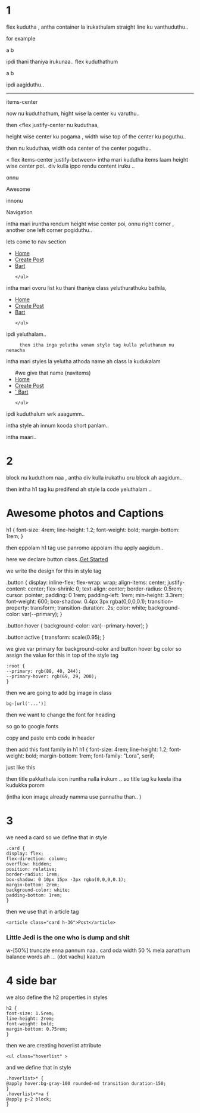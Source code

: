 # 1

flex kudutha , antha container la irukathulam straight line ku vanthuduthu.. 

for example 

a
b

ipdi thani thaniya irukunaa.. flex kuduthathum

a b 

ipdi aagiduthu.. 

------------------------------------------------------------------------------------------------------------------------
items-center

now <flex item-center> nu kuduthathum, hight wise la center ku varuthu.. 

then 
  <flex justify-center
nu kuduthaa, 

height wise center ku pogama , width wise top of the center ku poguthu.. 

then
   <flex justify-center items-center>
nu kuduthaa, width oda center of the center poguthu.. 

< flex items-center justify-between>
intha mari kudutha items laam height wise center poi.. 
div kulla ippo rendu content iruku ..

 onnu <p>Awesome</p>
 innonu <p> Navigation </p>

intha mari iruntha rendum height wise center poi, onnu right corner , another one left corner pogiduthu.. 

lets come to nav section

<nav>
    <ul class="flex items-center ">
        <li> <a class="p-4 hover:bg-gray-700 rounded-lg" href="">Home</a> </li>
        <li><a class="p-4 hover:bg-gray-700 rounded-lg" href="">Create Post</a></li>
        <li><a class="p-4 hover:bg-gray-700 rounded-lg" href="">Bart</a></li>

    </ul>
</nav>

intha mari ovoru list ku thani thaniya class yeluthurathuku bathila, 

<nav>
    <ul class="flex items-center [&>li>a]:p-4 [&>li>a]:hover:bg-gray-700 [&>li>a]:rounded-lg ">
        <li> <a  href="">Home</a> </li>
        <li><a  href="">Create Post</a></li>
        <li><a  href="">Bart</a></li>

    </ul>
</nav>
 ipdi yeluthalam.. 

         then itha inga yelutha venam style tag kulla yeluthanum nu nenacha 

<style type="text/tailwindcss">
    .navitems {
        @apply [&>li>a]:p-4 [&>li>a]:hover:bg-gray-700 [&>li>a]:rounded-lg
    }
</style>

intha mari styles la yelutha athoda name ah class la kudukalam 
<nav>
    <ul class="flex items-center navitems ">                 #we give that name (navitems)
        <li> <a  href="">Home</a> </li>
        <li><a  href="">Create Post</a></li>
        <li><a  href="">' Bart</a></li>

    </ul>
</nav>

ipdi kuduthalum wrk aaagumm.. 

intha style ah innum kooda short panlam.. 

<style type="text/tailwindcss">
    .navitems>li>a {
        @apply p-4 hover:bg-gray-700 rounded-lg
    }
</style>
intha maari.. 

# 2

block
nu kuduthom naa , antha div kulla irukathu oru block ah aagidum.. 

then intha h1 tag ku predifend ah style la code yeluthalam ..            <h1> Awesome photos and Captions</h1>

h1 {
font-size: 4rem;
line-height: 1.2;
font-weight: bold;
margin-bottom: 1rem;
}

then eppolam h1 tag use panromo appolam ithu apply aagidum.. 

here we declare button class..<a class="button" href="">Get Started</a>

we write the design for this in style tag

.button {
display: inline-flex;
flex-wrap: wrap;
align-items: center;
justify-content: center;
flex-shrink: 0;
text-align: center;
border-radius: 0.5rem;
cursor: pointer;
padding: 0 1rem;
padding-left: 1rem;
min-height: 3.3rem;
font-weight: 600;
box-shadow: 0.4px 3px rgba(0,0,0,0.1);
transition-property: transform;
transition-duration: .2s;
color: white;
background-color: var(--primary);
}

.button:hover {
background-color: var(--primary-hover);
}

.button:active {
    transform: scale(0.95);
}

we give var primary for background-color and button hover bg color
so assign the value for this in top of the style tag

    :root {
    --primary: rgb(88, 40, 244);
    --primary-hover: rgb(69, 29, 200);
    }

then we are going to add bg image in class 

    bg-[url('...')]

then we want to change the font for heading 

so go to google fonts 

copy and paste emb code in header
<link href="https://fonts.googleapis.com/css2?family=Bona+Nova+SC:ital,wght@0,400;0,700;1,400&family=Lora:ital,wght@0,400..700;1,400..700&family=Roboto:ital,wght@0,100;0,300;0,400;0,500;0,700;0,900;1,100;1,300;1,400;1,500;1,700;1,900&display=swap" rel="stylesheet">

then add this font family in h1
    h1 {
    font-size: 4rem;
    line-height: 1.2;
    font-weight: bold;
    margin-bottom: 1rem;
    font-family: "Lora", serif;

just like this 

then title pakkathula icon iruntha nalla irukum .. so title tag ku keela itha kudukka porom 
<link rel="shortcut icon" type="image/png" href="https://img.icons8.com/small/64/ffffff/handshake-heart.png">
(intha icon image already namma use pannathu than.. )

# 3

we need a card so we define that in style 

    .card {
    display: flex;
    flex-direction: column;
    overflow: hidden;
    position: relative;
    border-radius: 1rem;
    box-shadow: 0 10px 15px -3px rgba(0,0,0,0.1);
    margin-bottom: 2rem;
    background-color: white;
    padding-bottom: 1rem;
    }
then we use that in article tag

    <article class="card h-36">Post</article>

<h3 class="text-lg font-bold w-[50%] truncate">Little Jedi is the one who is dump and shit</h3>

w-[50%] truncate
enna pannum naa.. card oda width 50 % mela aanathum balance words ah ... (dot vachu) kaatum 

# 4 side bar

we also define the h2 properties in styles

    h2 {
    font-size: 1.5rem;
    line-height: 2rem;
    font-weight: bold;
    margin-bottom: 0.75rem;
    }

then we are creating hoverlist attribute 

    <ul class="hoverlist" >
and we define that in style

    .hoverlist>* {
    @apply hover:bg-gray-100 rounded-md transition duration-150;
    }
    .hoverlist>*>a {
    @apply p-2 block;
    }


